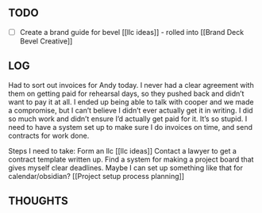 

## TODO

- [ ] Create a brand guide for bevel [[llc ideas]] - rolled into [[Brand Deck Bevel Creative]]




## LOG

Had to sort out invoices for Andy today. I never had a clear agreement with them on getting paid for rehearsal days, so they pushed back and didn’t want to pay it at all. 
I ended up being able to talk with cooper and we made a compromise, but I can’t believe I didn’t ever actually get it in writing. I did so much work and didn’t ensure I’d actually get paid for it. It’s so stupid. I need to have a system set up to make sure I do invoices on time, and send contracts for work done.

Steps I need to take:
Form an llc [[llc ideas]]
Contact a lawyer to get a contract template written up. 
Find a system for making a project board that gives myself clear deadlines. Maybe I can set up something like that for calendar/obsidian? [[Project setup process planning]]






## THOUGHTS
